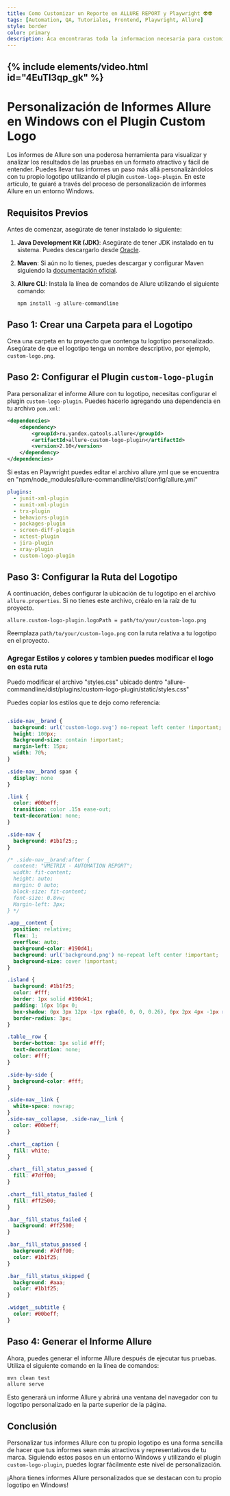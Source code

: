 ```yaml
---
title: Como Customizar un Reporte en ALLURE REPORT y Playwright 👽👽
tags: [Automation, QA, Tutoriales, Frontend, Playwright, Allure]
style: border
color: primary
description: Aca encontraras toda la informacion necesaria para customizar un reporte en Allure y aplicar los colores y el branding de tu empresa.
---
```


{% include elements/video.html id="4EuTI3qp_gk" %}
-------------------------

# Personalización de Informes Allure en Windows con el Plugin Custom Logo

Los informes de Allure son una poderosa herramienta para visualizar y analizar los resultados de las pruebas en un formato atractivo y fácil de entender. Puedes llevar tus informes un paso más allá personalizándolos con tu propio logotipo utilizando el plugin `custom-logo-plugin`. En este artículo, te guiaré a través del proceso de personalización de informes Allure en un entorno Windows.

## Requisitos Previos

Antes de comenzar, asegúrate de tener instalado lo siguiente:

1. **Java Development Kit (JDK)**: Asegúrate de tener JDK instalado en tu sistema. Puedes descargarlo desde [Oracle](https://www.oracle.com/java/technologies/javase-downloads.html).

2. **Maven**: Si aún no lo tienes, puedes descargar y configurar Maven siguiendo la [documentación oficial](https://maven.apache.org/download.cgi).

3. **Allure CLI**: Instala la línea de comandos de Allure utilizando el siguiente comando:

   ```
   npm install -g allure-commandline
   ```

## Paso 1: Crear una Carpeta para el Logotipo

Crea una carpeta en tu proyecto que contenga tu logotipo personalizado. Asegúrate de que el logotipo tenga un nombre descriptivo, por ejemplo, `custom-logo.png`.

## Paso 2: Configurar el Plugin `custom-logo-plugin`

Para personalizar el informe Allure con tu logotipo, necesitas configurar el plugin `custom-logo-plugin`. Puedes hacerlo agregando una dependencia en tu archivo `pom.xml`:

```xml
<dependencies>
    <dependency>
        <groupId>ru.yandex.qatools.allure</groupId>
        <artifactId>allure-custom-logo-plugin</artifactId>
        <version>2.10</version>
    </dependency>
</dependencies>
```

Si estas en Playwright puedes editar el archivo allure.yml que se encuentra en "npm/node_modules/allure-commandline/dist/config/allure.yml"

```yml
plugins:
  - junit-xml-plugin
  - xunit-xml-plugin
  - trx-plugin
  - behaviors-plugin
  - packages-plugin
  - screen-diff-plugin
  - xctest-plugin
  - jira-plugin
  - xray-plugin
  - custom-logo-plugin
```

## Paso 3: Configurar la Ruta del Logotipo

A continuación, debes configurar la ubicación de tu logotipo en el archivo `allure.properties`. Si no tienes este archivo, créalo en la raíz de tu proyecto.

```properties
allure.custom-logo-plugin.logoPath = path/to/your/custom-logo.png
```

Reemplaza `path/to/your/custom-logo.png` con la ruta relativa a tu logotipo en el proyecto.

### Agregar Estilos y colores y tambien puedes modificar el logo en esta ruta

Puedo modificar el archivo "styles.css" ubicado dentro "allure-commandline/dist/plugins/custom-logo-plugin/static/styles.css"

Puedes copiar los estilos que te dejo como referencia:

```css

.side-nav__brand {
  background: url('custom-logo.svg') no-repeat left center !important;
  height: 100px;
  Background-size: contain !important;
  margin-left: 15px;
  width: 70%;
}

.side-nav__brand span {
  display: none
}

.link {
  color: #00beff;
  transition: color .15s ease-out;
  text-decoration: none;
}

.side-nav {
  background: #1b1f25;;
}

/* .side-nav__brand:after {
  content: "VMETRIX - AUTOMATION REPORT";
  width: fit-content;
  height: auto;
  margin: 0 auto;
  block-size: fit-content;
  font-size: 0.8vw;
  Margin-left: 3px;
} */

.app__content {
  position: relative;
  flex: 1;
  overflow: auto;
  background-color: #190d41;
  background: url('background.png') no-repeat left center !important;
  background-size: cover !important;
}

.island {
  background: #1b1f25;
  color: #fff;
  border: 1px solid #190d41;
  padding: 16px 16px 0;
  box-shadow: 0px 3px 12px -1px rgba(0, 0, 0, 0.26), 0px 2px 4px -1px rgba(0, 0, 0, 0.16);
  border-radius: 3px;
}

.table__row {
  border-bottom: 1px solid #fff;
  text-decoration: none;
  color: #fff;
}

.side-by-side {
  background-color: #fff;
}

.side-nav__link {
  white-space: nowrap;
}
.side-nav__collapse, .side-nav__link {
  color: #00beff;
}

.chart__caption {
  fill: white;
}

.chart__fill_status_passed {
  fill: #7dff00;
}

.chart__fill_status_failed {
  fill: #ff2500;
}

.bar__fill_status_failed {
  background: #ff2500;
}

.bar__fill_status_passed {
  background: #7dff00;
  color: #1b1f25;
}

.bar__fill_status_skipped {
  background: #aaa;
  color: #1b1f25;
}

.widget__subtitle {
  color: #00beff;
}
```

## Paso 4: Generar el Informe Allure

Ahora, puedes generar el informe Allure después de ejecutar tus pruebas. Utiliza el siguiente comando en la línea de comandos:

```bash
mvn clean test
allure serve
```

Esto generará un informe Allure y abrirá una ventana del navegador con tu logotipo personalizado en la parte superior de la página.

## Conclusión

Personalizar tus informes Allure con tu propio logotipo es una forma sencilla de hacer que tus informes sean más atractivos y representativos de tu marca. Siguiendo estos pasos en un entorno Windows y utilizando el plugin `custom-logo-plugin`, puedes lograr fácilmente este nivel de personalización.

¡Ahora tienes informes Allure personalizados que se destacan con tu propio logotipo en Windows!